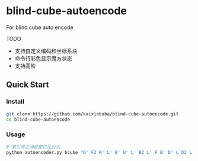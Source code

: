 # blind-cube-autoencode
For blind cube auto encode

TODO
- 支持自定义编码和坐标系块
- 命令行彩色显示魔方状态
- 支持高阶

## Quick Start
### Install
```bash
git clone https://github.com/kaixinbaba/blind-cube-autoencode.git
cd blind-cube-autoencode
```
### Usage
```bash
# 双引号之间就是打乱公式
python autoencoder.py bcube "D' F2 R' L' B' U' L' B2 L' F B' D' L D2 L'"
```
